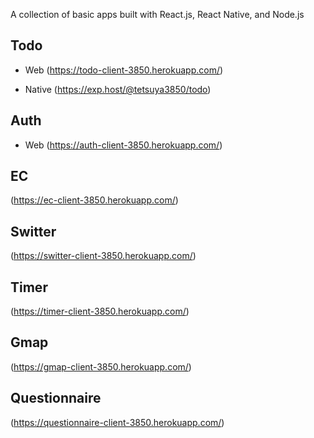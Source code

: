 A collection of basic apps built with React.js, React Native, and Node.js

## Todo

- Web
  (https://todo-client-3850.herokuapp.com/)

- Native
  (https://exp.host/@tetsuya3850/todo)

## Auth

- Web
  (https://auth-client-3850.herokuapp.com/)

## EC

(https://ec-client-3850.herokuapp.com/)

## Switter

(https://switter-client-3850.herokuapp.com/)

## Timer

(https://timer-client-3850.herokuapp.com/)

## Gmap

(https://gmap-client-3850.herokuapp.com/)

## Questionnaire

(https://questionnaire-client-3850.herokuapp.com/)
